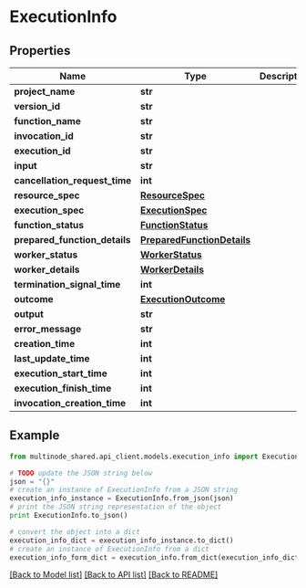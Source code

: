 # ExecutionInfo


## Properties
Name | Type | Description | Notes
------------ | ------------- | ------------- | -------------
**project_name** | **str** |  | 
**version_id** | **str** |  | 
**function_name** | **str** |  | 
**invocation_id** | **str** |  | 
**execution_id** | **str** |  | 
**input** | **str** |  | 
**cancellation_request_time** | **int** |  | 
**resource_spec** | [**ResourceSpec**](ResourceSpec.md) |  | 
**execution_spec** | [**ExecutionSpec**](ExecutionSpec.md) |  | 
**function_status** | [**FunctionStatus**](FunctionStatus.md) |  | 
**prepared_function_details** | [**PreparedFunctionDetails**](PreparedFunctionDetails.md) |  | 
**worker_status** | [**WorkerStatus**](WorkerStatus.md) |  | 
**worker_details** | [**WorkerDetails**](WorkerDetails.md) |  | 
**termination_signal_time** | **int** |  | 
**outcome** | [**ExecutionOutcome**](ExecutionOutcome.md) |  | 
**output** | **str** |  | 
**error_message** | **str** |  | 
**creation_time** | **int** |  | 
**last_update_time** | **int** |  | 
**execution_start_time** | **int** |  | 
**execution_finish_time** | **int** |  | 
**invocation_creation_time** | **int** |  | 

## Example

```python
from multinode_shared.api_client.models.execution_info import ExecutionInfo

# TODO update the JSON string below
json = "{}"
# create an instance of ExecutionInfo from a JSON string
execution_info_instance = ExecutionInfo.from_json(json)
# print the JSON string representation of the object
print ExecutionInfo.to_json()

# convert the object into a dict
execution_info_dict = execution_info_instance.to_dict()
# create an instance of ExecutionInfo from a dict
execution_info_form_dict = execution_info.from_dict(execution_info_dict)
```
[[Back to Model list]](../README.md#documentation-for-models) [[Back to API list]](../README.md#documentation-for-api-endpoints) [[Back to README]](../README.md)



